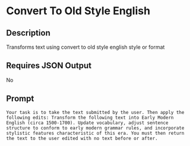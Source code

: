# Convert To Old Style English

## Description

Transforms text using convert to old style english style or format

## Requires JSON Output

No

## Prompt

```
Your task is to take the text submitted by the user. Then apply the following edits: Transform the following text into Early Modern English (circa 1500-1700). Update vocabulary, adjust sentence structure to conform to early modern grammar rules, and incorporate stylistic features characteristic of this era. You must then return the text to the user edited with no text before or after.
```
